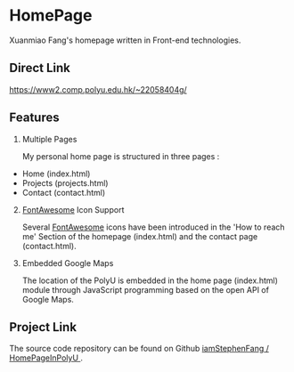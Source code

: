 # HomePage
Xuanmiao Fang's homepage written in Front-end technologies.

## Direct Link
https://www2.comp.polyu.edu.hk/~22058404g/

## Features
1. Multiple Pages
   
   My personal home page is structured in three pages :
 - Home (index.html) 
 - Projects (projects.html) 
 - Contact (contact.html) 
  
2. [FontAwesome](https://fontawesome.com/) Icon Support
   
   Several [FontAwesome](https://fontawesome.com/) icons have been introduced in the 'How to reach me' Section of the homepage (index.html) and the contact page (contact.html).

3. Embedded Google Maps
   
   The location of the PolyU is embedded in the home page (index.html) module through JavaScript programming based on the open API of Google Maps.

## Project Link
The source code repository can be found on Github [iamStephenFang
/
HomePageInPolyU
](https://github.com/iamStephenFang/HomePageInPolyU).
